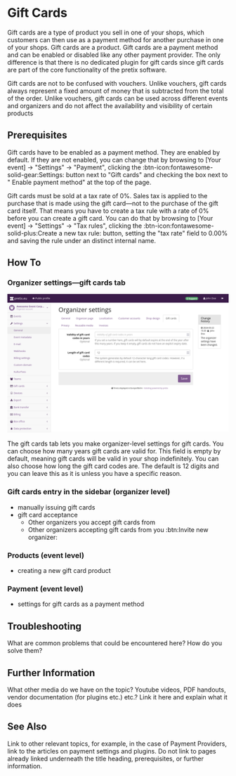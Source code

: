 # Gift Cards

Gift cards are a type of product you sell in one of your shops, which customers can then use as a payment method for another purchase in one of your shops.
Gift cards are a product.
Gift cards are a payment method and can be enabled or disabled like any other payment provider.
The only difference is that there is no dedicated plugin for gift cards since gift cards are part of the core functionality of the pretix software.

Gift cards are not to be confused with vouchers.
Unlike vouchers, gift cards always represent a fixed amount of money that is subtracted from the total of the order.
Unlike vouchers, gift cards can be used across different events and organizers and do not affect the availability and visibility of certain products

## Prerequisites

Gift cards have to be enabled as a payment method.
They are enabled by default.
If they are not enabled, you can change that by browsing to [Your event] → "Settings" → "Payment", clicking the :btn-icon:fontawesome-solid-gear:Settings: button next to "Gift cards" and checking the box next to " Enable payment method" at the top of the page.

Gift cards must be sold at a tax rate of 0%.
Sales tax is applied to the purchase that is made using the gift card—not to the purchase of the gift card itself.
That means you have to create a tax rule with a rate of 0% before you can create a gift card.
You can do that by browsing to [Your event] → "Settings" → "Tax rules", clicking the :btn-icon:fontawesome-solid-plus:Create a new tax rule: button, setting the "tax rate" field to 0.00% and saving the rule under an distinct internal name.

## How To

### Organizer settings—gift cards tab

![Organizer settings page, on the gift cards tab, showing options for how many years gift cards are valid for, and for how many digits gift card codes have.](../assets/screens/organizer/gift-cards.png)

The gift cards tab lets you make organizer-level settings for gift cards. You can choose how many years gift cards are valid for. This field is empty by default, meaning gift cards will be valid in your shop indefinitely. You can also choose how long the gift card codes are. The default is 12 digits and you can leave this as it is unless you have a specific reason.

### Gift cards entry in the sidebar (organizer level)

 - manually issuing gift cards
 - gift card acceptance
   - Other organizers you accept gift cards from
   -  Other organizers accepting gift cards from you :btn:Invite new organizer:

### Products (event level)

 - creating a new gift card product

### Payment (event level)

 - settings for gift cards as a payment method

## Troubleshooting

What are common problems that could be encountered here? How do you solve them?

## Further Information

What other media do we have on the topic? Youtube videos, PDF handouts, vendor documentation (for plugins etc.) etc.? Link it here and explain what it does

## See Also

Link to other relevant topics, for example, in the case of Payment Providers, link to the articles on payment settings and plugins. Do not link to pages already linked underneath the title heading, prerequisites, or further information.
